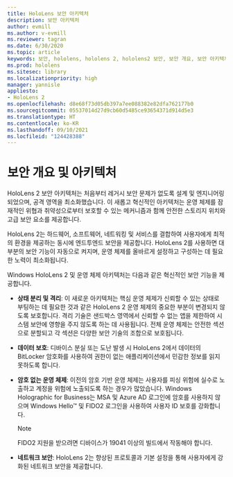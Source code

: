 ```yaml
---
title: HoloLens 보안 아키텍처
description: 보안 아키텍처
author: evmill
ms.author: v-evmill
ms.reviewer: tagran
ms.date: 6/30/2020
ms.topic: article
keywords: 보안, hololens, hololens 2, hololens2 보안, 보안 개요, 보안 아키텍처, 아키텍처, hololens 2 아키텍처
ms.prod: hololens
ms.sitesec: library
ms.localizationpriority: high
manager: yannisle
appliesto:
- HoloLens 2
ms.openlocfilehash: d8e68f73d05db397a7ee088382e82dfa762177b0
ms.sourcegitcommit: 05537014d27d9cb60d5485ce93654371d914d5e3
ms.translationtype: HT
ms.contentlocale: ko-KR
ms.lasthandoff: 09/10/2021
ms.locfileid: "124428388"
---
```

# <a name="security-overview-and-architecture"></a>보안 개요 및 아키텍처

HoloLens 2 보안 아키텍처는 처음부터 레거시 보안 문제가 없도록 설계 및 엔지니어링되었으며, 공격 영역을 최소화했습니다. 이 새롭고 혁신적인 아키텍처는 운영 체제를 잠재적인 위협과 취약성으로부터 보호할 수 있는 메커니즘과 함께 안전한 스토리지 위치와 고급 보안 요소를 제공합니다.

HoloLens 2는 하드웨어, 소프트웨어, 네트워킹 및 서비스를 결합하여 사용자에게 최적의 환경을 제공하는 동시에 엔드투엔드 보안을 제공합니다. HoloLens 2를 사용하면 대부분의 보안 기능이 자동으로 켜지며, 운영 체제를 올바르게 설정하고 구성하는 데 필요한 노력이 최소화됩니다.

Windows HoloLens 2 및 운영 체제 아키텍처는 다음과 같은 혁신적인 보안 기능을 제공합니다.

  * **상태 분리 및 격리**: 이 새로운 아키텍처는 핵심 운영 체제가 신뢰할 수 있는 상태로 부팅하는 데 필요한 것과 같은 HoloLens 2 운영 체제의 중요한 부분이 변경되지 않도록 보호합니다. 격리 기술은 샌드박스 영역에서 신뢰할 수 없는 앱을 제한하여 시스템 보안에 영향을 주지 않도록 하는 데 사용됩니다. 전체 운영 체제는 안전한 섹션으로 분할되고 각 섹션은 다양한 보안 기술의 조합으로 보호됩니다.
  
  * **데이터 보호**: 디바이스 분실 또는 도난 발생 시 HoloLens 2에서 데이터의 BitLocker 암호화를 사용하여 권한이 없는 애플리케이션에서 민감한 정보를 읽지 못하도록 합니다. 
  
  * **암호 없는 운영 체제**: 이전의 암호 기반 운영 체제는 사용자를 피싱 위험에 실수로 노출하고 계정을 위험에 노출되도록 하는 경우가 많았습니다. Windows Holographic for Business는 MSA 및 Azure AD 로그인에 암호를 사용하지 않으며 Windows Hello™ 및 FIDO2 로그인을 사용하여 사용자 ID 보호를 강화합니다. 
  
    > [!NOTE]
    > FIDO2 지원을 받으려면 디바이스가 19041 이상의 빌드에서 작동해야 합니다. 

  * **네트워크 보안**: HoloLens 2는 향상된 프로토콜과 기본 설정을 통해 사용자에게 강화된 네트워크 보안을 제공합니다.
